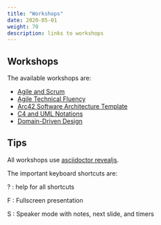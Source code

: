 ```yaml
---
title: "Workshops"
date: 2020-05-01
weight: 70
description: links to workshops
---
```


## Workshops

The available workshops are:

- [Agile and Scrum](agile-scrum/agile-scrum.html)
- [Agile Technical Fluency](agile-technical-fluency/agile-technical-fluency.html)
- [Arc42 Software Architecture Template](arc42/arc42.html)
- [C4 and UML Notations](c4-uml/c4-uml.html)
- [Domain-Driven Design](ddd/ddd.html)

## Tips

All workshops use [asciidoctor revealjs](https://docs.asciidoctor.org/reveal.js-converter/latest/).

The important keyboard shortcuts are:

?
: help for all shortcuts

F
: Fullscreen presentation

S
: Speaker mode with notes, next slide, and timers
